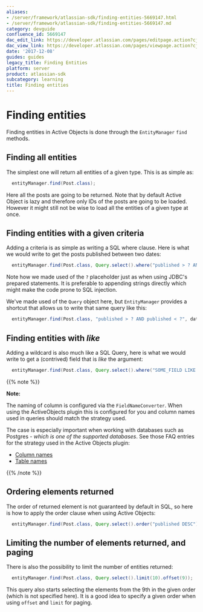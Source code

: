 ```yaml
---
aliases:
- /server/framework/atlassian-sdk/finding-entities-5669147.html
- /server/framework/atlassian-sdk/finding-entities-5669147.md
category: devguide
confluence_id: 5669147
dac_edit_link: https://developer.atlassian.com/pages/editpage.action?cjm=wozere&pageId=5669147
dac_view_link: https://developer.atlassian.com/pages/viewpage.action?cjm=wozere&pageId=5669147
date: '2017-12-08'
guides: guides
legacy_title: Finding Entities
platform: server
product: atlassian-sdk
subcategory: learning
title: Finding entities
---
```

# Finding entities

Finding entities in Active Objects is done through the `EntityManager` `find` methods.

## Finding all entities

The simplest one will return all entities of a given type. This is as simple as:

``` java
  entityManager.find(Post.class);
```

Here all the posts are going to be returned. Note that by default Active Object is lazy and therefore only IDs of the posts are going to be loaded. However it might still not be wise to load all the entities of a given type at once.

## Finding entities with a given criteria

Adding a criteria is as simple as writing a SQL where clause. Here is what we would write to get the posts published between two dates:

``` java
  entityManager.find(Post.class, Query.select().where("published > ? AND published < ?", date1, date2));
```

Note how we made used of the `?` placeholder just as when using JDBC's prepared statements. It is preferable to appending strings directly which might make the code prone to SQL injection.

We've made used of the `Query` object here, but `EntityManager` provides a shortcut that allows us to write that same query like this:

``` java
  entityManager.find(Post.class, "published > ? AND published < ?", date1, date2);
```

## Finding entities with *like*

Adding a wildcard is also much like a SQL Query, here is what we would write to get a (contrived) field that is *like* the argument:

``` java
  entityManager.find(Post.class, Query.select().where("SOME_FIELD LIKE ?", "%" + arg));
```

{{% note %}}

**Note:**

The naming of column is configured via the `FieldNameConverter`. When using the ActiveObjects plugin this is configured for you and column names used in queries should match the strategy used.

The case is especially important when working with databases such as Postgres - *which is one of the supported databases*. See those FAQ entries for the strategy used in the Active Objects plugin:

-   [Column names](/server/framework/atlassian-sdk/column-names)
-   [Table names](/server/framework/atlassian-sdk/table-names)

{{% /note %}}

## Ordering elements returned

The order of returned element is not guaranteed by default in SQL, so here is how to apply the order clause when using Active Objects:

``` java
  entityManager.find(Post.class, Query.select().order("published DESC"));
```

## Limiting the number of elements returned, and paging

There is also the possibility to limit the number of entities returned:

``` java
  entityManager.find(Post.class, Query.select().limit(10).offset(9));
```

This query also starts selecting the elements from the 9th in the given order (which is not specified here). It is a good idea to specify a given order when using `offset` and `limit` for paging.






































































































































































































































































































































